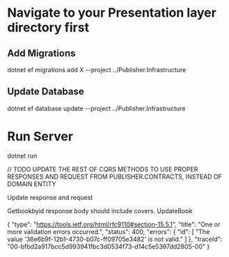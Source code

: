 # Navigate to your Presentation layer directory first
## Add Migrations
dotnet ef migrations add X --project ../Publisher.Infrastructure

## Update Database
dotnet ef database update --project ../Publisher.Infrastructure

# Run Server
dotnet run

// TODO
UPDATE THE REST OF CQRS METHODS TO USE PROPER RESPONSES AND REQUEST FROM PUBLISHER.CONTRACTS, INSTEAD OF DOMAIN ENTITY

Update response and request

Getbookbyid response body should include covers.
UpdateBook

{
    "type": "https://tools.ietf.org/html/rfc9110#section-15.5.1",
    "title": "One or more validation errors occurred.",
    "status": 400,
    "errors": {
        "id": [
            "The value '36e6b9f-12b1-4730-b07c-ff09705e3482' is not valid."
        ]
    },
    "traceId": "00-bfbd2a917bcc5d993941fbc3d0534f73-d14c5e5397dd2805-00"
}